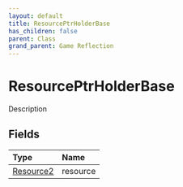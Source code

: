 ```yaml
---
layout: default
title: ResourcePtrHolderBase
has_children: false
parent: Class
grand_parent: Game Reflection
---
```

# ResourcePtrHolderBase
Description 

## Fields
| Type | Name |
|:-------------|:--------------|
| [Resource2](/game-reflection/components/resource2.md) | resource |
